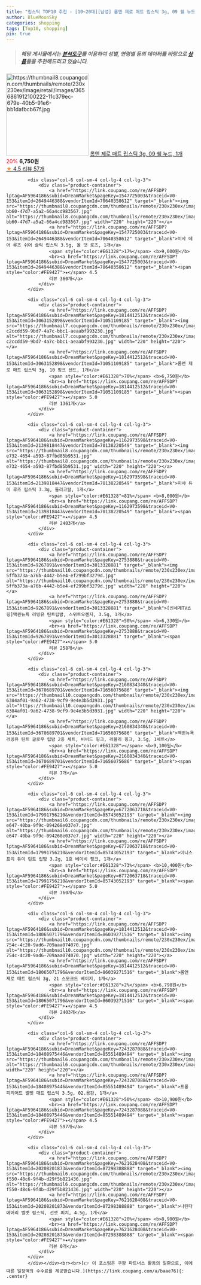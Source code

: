 ```yaml
---
title: "립스틱 TOP10 추천 - [10~20대][남성] 롬앤 제로 매트 립스틱 3g, 09 쉘 누드, 1개"
author: BlueMoonSky
categories: shopping
tags: [Top10, shopping]
pin: true
---
```


> ##### 해당 게시물에서는 [**분석도구**](https://itemscout.io/)를 이용하여 **성별**, **연령별** 등의 데이터를 바탕으로 [**상품**](https://link.coupang.com/a/baae76)들을 추천해드리고 있습니다.
<div class="container"><div class="row">
            <div class="col-6 col-sm-4 col-lg-4 col-lg-3">
                <div class="product-container">
                    <a href="https://link.coupang.com/re/AFFSDP?lptag=AF5964186&subid=DreamMarket&pageKey=1814412512&traceid=V0-153&itemId=3063152900&vendorItemId=71051109229" target="_blank"><img src="https://thumbnail8.coupangcdn.com/thumbnails/remote/230x230ex/image/retail/images/3656861912100222-11c379ec-679e-40b5-91e6-bb1dafbcb67f.jpg" alt="https://thumbnail8.coupangcdn.com/thumbnails/remote/230x230ex/image/retail/images/3656861912100222-11c379ec-679e-40b5-91e6-bb1dafbcb67f.jpg" width="220" height="220"></a>
                    <a href="https://link.coupang.com/re/AFFSDP?lptag=AF5964186&subid=DreamMarket&pageKey=1814412512&traceid=V0-153&itemId=3063152900&vendorItemId=71051109229" target="_blank">롬앤 제로 매트 립스틱 3g, 09 쉘 누드, 1개</a>
                    <span style="color:#E61328">20%</span> <b>6,750원</b>
                    <br><a href="https://link.coupang.com/re/AFFSDP?lptag=AF5964186&subid=DreamMarket&pageKey=1814412512&traceid=V0-153&itemId=3063152900&vendorItemId=71051109229" target="_blank"><span style="color:#FE9427">★</span> 4.5
                    리뷰 57개</a>
                </div>
            </div>
            
            <div class="col-6 col-sm-4 col-lg-4 col-lg-3">
                <div class="product-container">
                    <a href="https://link.coupang.com/re/AFFSDP?lptag=AF5964186&subid=DreamMarket&pageKey=1547725003&traceid=V0-153&itemId=2649446388&vendorItemId=70640358612" target="_blank"><img src="https://thumbnail8.coupangcdn.com/thumbnails/remote/230x230ex/image/retail/images/2020/04/28/18/8/023b7566-bb60-47d7-a5a2-66a4cd983567.jpg" alt="https://thumbnail8.coupangcdn.com/thumbnails/remote/230x230ex/image/retail/images/2020/04/28/18/8/023b7566-bb60-47d7-a5a2-66a4cd983567.jpg" width="220" height="220"></a>
                    <a href="https://link.coupang.com/re/AFFSDP?lptag=AF5964186&subid=DreamMarket&pageKey=1547725003&traceid=V0-153&itemId=2649446388&vendorItemId=70640358612" target="_blank">미샤 데어 루즈 쉬어 슬릭 립스틱 3.5g, 올 댓 로즈, 1개</a>
                    <span style="color:#E61328">17%</span> <b>9,000원</b>
                    <br><a href="https://link.coupang.com/re/AFFSDP?lptag=AF5964186&subid=DreamMarket&pageKey=1547725003&traceid=V0-153&itemId=2649446388&vendorItemId=70640358612" target="_blank"><span style="color:#FE9427">★</span> 4.5
                    리뷰 360개</a>
                </div>
            </div>
            
            <div class="col-6 col-sm-4 col-lg-4 col-lg-3">
                <div class="product-container">
                    <a href="https://link.coupang.com/re/AFFSDP?lptag=AF5964186&subid=DreamMarket&pageKey=1814412512&traceid=V0-153&itemId=3063152898&vendorItemId=71051109185" target="_blank"><img src="https://thumbnail7.coupangcdn.com/thumbnails/remote/230x230ex/image/retail/images/2362022632988257-c2ccdd59-9bd7-4a7c-bbc1-aeaabf993230.jpg" alt="https://thumbnail7.coupangcdn.com/thumbnails/remote/230x230ex/image/retail/images/2362022632988257-c2ccdd59-9bd7-4a7c-bbc1-aeaabf993230.jpg" width="220" height="220"></a>
                    <a href="https://link.coupang.com/re/AFFSDP?lptag=AF5964186&subid=DreamMarket&pageKey=1814412512&traceid=V0-153&itemId=3063152898&vendorItemId=71051109185" target="_blank">롬앤 제로 매트 립스틱 3g, 10 핑크 샌드, 1개</a>
                    <span style="color:#E61328">70%</span> <b>6,750원</b>
                    <br><a href="https://link.coupang.com/re/AFFSDP?lptag=AF5964186&subid=DreamMarket&pageKey=1814412512&traceid=V0-153&itemId=3063152898&vendorItemId=71051109185" target="_blank"><span style="color:#FE9427">★</span> 5.0
                    리뷰 1361개</a>
                </div>
            </div>
            
            <div class="col-6 col-sm-4 col-lg-4 col-lg-3">
                <div class="product-container">
                    <a href="https://link.coupang.com/re/AFFSDP?lptag=AF5964186&subid=DreamMarket&pageKey=1162973598&traceid=V0-153&itemId=2139818447&vendorItemId=70138220549" target="_blank"><img src="https://thumbnail8.coupangcdn.com/thumbnails/remote/230x230ex/image/retail/images/2020/01/08/19/0/8f71f2f1-e732-4654-a593-87fbd85b9531.jpg" alt="https://thumbnail8.coupangcdn.com/thumbnails/remote/230x230ex/image/retail/images/2020/01/08/19/0/8f71f2f1-e732-4654-a593-87fbd85b9531.jpg" width="220" height="220"></a>
                    <a href="https://link.coupang.com/re/AFFSDP?lptag=AF5964186&subid=DreamMarket&pageKey=1162973598&traceid=V0-153&itemId=2139818447&vendorItemId=70138220549" target="_blank">미샤 듀이 루즈 립스틱 3.3g, 돌리코랄, 1개</a>
                    <span style="color:#E61328">81%</span> <b>8,000원</b>
                    <br><a href="https://link.coupang.com/re/AFFSDP?lptag=AF5964186&subid=DreamMarket&pageKey=1162973598&traceid=V0-153&itemId=2139818447&vendorItemId=70138220549" target="_blank"><span style="color:#FE9427">★</span> 4.5
                    리뷰 2403개</a>
                </div>
            </div>
            
            <div class="col-6 col-sm-4 col-lg-4 col-lg-3">
                <div class="product-container">
                    <a href="https://link.coupang.com/re/AFFSDP?lptag=AF5964186&subid=DreamMarket&pageKey=2753888&traceid=V0-153&itemId=9267891&vendorItemId=3013328881" target="_blank"><img src="https://thumbnail10.coupangcdn.com/thumbnails/remote/230x230ex/image/retail/images/7469640131393119-5ffb373a-a76b-4442-b5e4-ef299bf3279d.jpg" alt="https://thumbnail10.coupangcdn.com/thumbnails/remote/230x230ex/image/retail/images/7469640131393119-5ffb373a-a76b-4442-b5e4-ef299bf3279d.jpg" width="220" height="220"></a>
                    <a href="https://link.coupang.com/re/AFFSDP?lptag=AF5964186&subid=DreamMarket&pageKey=2753888&traceid=V0-153&itemId=9267891&vendorItemId=3013328881" target="_blank">[신세계TV쇼핑]맥퀸뉴욕 러빙유 틴트립밤, 스위트오렌지, 3.5g, 1개</a>
                    <span style="color:#E61328">50%</span> <b>6,330원</b>
                    <br><a href="https://link.coupang.com/re/AFFSDP?lptag=AF5964186&subid=DreamMarket&pageKey=2753888&traceid=V0-153&itemId=9267891&vendorItemId=3013328881" target="_blank"><span style="color:#FE9427">★</span> 5.0
                    리뷰 258개</a>
                </div>
            </div>
            
            <div class="col-6 col-sm-4 col-lg-4 col-lg-3">
                <div class="product-container">
                    <a href="https://link.coupang.com/re/AFFSDP?lptag=AF5964186&subid=DreamMarket&pageKey=2160834340&traceid=V0-153&itemId=3670689701&vendorItemId=71656075686" target="_blank"><img src="https://thumbnail10.coupangcdn.com/thumbnails/remote/230x230ex/image/retail/images/8087827405718108-6384af01-9a62-4738-9cf9-9e4e3b5d3931.jpg" alt="https://thumbnail10.coupangcdn.com/thumbnails/remote/230x230ex/image/retail/images/8087827405718108-6384af01-9a62-4738-9cf9-9e4e3b5d3931.jpg" width="220" height="220"></a>
                    <a href="https://link.coupang.com/re/AFFSDP?lptag=AF5964186&subid=DreamMarket&pageKey=2160834340&traceid=V0-153&itemId=3670689701&vendorItemId=71656075686" target="_blank">맥퀸뉴욕 러빙유 틴트 글로우 립밤 2종 세트, 비비드 핑크, 러블리 핑크, 3.5g, 1세트</a>
                    <span style="color:#E61328"></span> <b>9,100원</b>
                    <br><a href="https://link.coupang.com/re/AFFSDP?lptag=AF5964186&subid=DreamMarket&pageKey=2160834340&traceid=V0-153&itemId=3670689701&vendorItemId=71656075686" target="_blank"><span style="color:#FE9427">★</span> 5.0
                    리뷰 7개</a>
                </div>
            </div>
            
            <div class="col-6 col-sm-4 col-lg-4 col-lg-3">
                <div class="product-container">
                    <a href="https://link.coupang.com/re/AFFSDP?lptag=AF5964186&subid=DreamMarket&pageKey=6772063718&traceid=V0-153&itemId=17991756210&vendorItemId=85743052193" target="_blank"><img src="https://thumbnail6.coupangcdn.com/thumbnails/remote/230x230ex/image/retail/images/2023/04/21/18/0/14514a53-e647-40ba-9f9c-094268e037e7.jpg" alt="https://thumbnail6.coupangcdn.com/thumbnails/remote/230x230ex/image/retail/images/2023/04/21/18/0/14514a53-e647-40ba-9f9c-094268e037e7.jpg" width="220" height="220"></a>
                    <a href="https://link.coupang.com/re/AFFSDP?lptag=AF5964186&subid=DreamMarket&pageKey=6772063718&traceid=V0-153&itemId=17991756210&vendorItemId=85743052193" target="_blank">이니스프리 듀이 틴트 립밤 3.2g, 1호 베이비 핑크, 1개</a>
                    <span style="color:#E61328">73%</span> <b>10,400원</b>
                    <br><a href="https://link.coupang.com/re/AFFSDP?lptag=AF5964186&subid=DreamMarket&pageKey=6772063718&traceid=V0-153&itemId=17991756210&vendorItemId=85743052193" target="_blank"><span style="color:#FE9427">★</span> 5.0
                    리뷰 760개</a>
                </div>
            </div>
            
            <div class="col-6 col-sm-4 col-lg-4 col-lg-3">
                <div class="product-container">
                    <a href="https://link.coupang.com/re/AFFSDP?lptag=AF5964186&subid=DreamMarket&pageKey=1814412512&traceid=V0-153&itemId=18065071796&vendorItemId=86039271516" target="_blank"><img src="https://thumbnail10.coupangcdn.com/thumbnails/remote/230x230ex/image/retail/images/2023/05/22/9/1/7df02804-754c-4c20-9ad6-709aaa074070.jpg" alt="https://thumbnail10.coupangcdn.com/thumbnails/remote/230x230ex/image/retail/images/2023/05/22/9/1/7df02804-754c-4c20-9ad6-709aaa074070.jpg" width="220" height="220"></a>
                    <a href="https://link.coupang.com/re/AFFSDP?lptag=AF5964186&subid=DreamMarket&pageKey=1814412512&traceid=V0-153&itemId=18065071796&vendorItemId=86039271516" target="_blank">롬앤 제로 매트 립스틱 3g, 21 스모크드 베이지, 1개</a>
                    <span style="color:#E61328">2%</span> <b>6,790원</b>
                    <br><a href="https://link.coupang.com/re/AFFSDP?lptag=AF5964186&subid=DreamMarket&pageKey=1814412512&traceid=V0-153&itemId=18065071796&vendorItemId=86039271516" target="_blank"><span style="color:#FE9427">★</span> 4.5
                    리뷰 2403개</a>
                </div>
            </div>
            
            <div class="col-6 col-sm-4 col-lg-4 col-lg-3">
                <div class="product-container">
                    <a href="https://link.coupang.com/re/AFFSDP?lptag=AF5964186&subid=DreamMarket&pageKey=7243287088&traceid=V0-153&itemId=18408975446&vendorItemId=85551489494" target="_blank"><img src="https://thumbnail6.coupangcdn.com/thumbnails/remote/230x230ex/image/vendor_inventory/d728/66b1503f5a930cfa2d0b111ab275d9cedb07bdcc0c4bd01b9ecba5e01f47.jpg" alt="https://thumbnail6.coupangcdn.com/thumbnails/remote/230x230ex/image/vendor_inventory/d728/66b1503f5a930cfa2d0b111ab275d9cedb07bdcc0c4bd01b9ecba5e01f47.jpg" width="220" height="220"></a>
                    <a href="https://link.coupang.com/re/AFFSDP?lptag=AF5964186&subid=DreamMarket&pageKey=7243287088&traceid=V0-153&itemId=18408975446&vendorItemId=85551489494" target="_blank">프롱 피리어드 벨벳 매트 립스틱 3.5g, 02.용감, 1개</a>
                    <span style="color:#E61328">50%</span> <b>10,900원</b>
                    <br><a href="https://link.coupang.com/re/AFFSDP?lptag=AF5964186&subid=DreamMarket&pageKey=7243287088&traceid=V0-153&itemId=18408975446&vendorItemId=85551489494" target="_blank"><span style="color:#FE9427">★</span> 4.5
                    리뷰 597개</a>
                </div>
            </div>
            
            <div class="col-6 col-sm-4 col-lg-4 col-lg-3">
                <div class="product-container">
                    <a href="https://link.coupang.com/re/AFFSDP?lptag=AF5964186&subid=DreamMarket&pageKey=7621628408&traceid=V0-153&itemId=20208201873&vendorItemId=87298388888" target="_blank"><img src="https://thumbnail6.coupangcdn.com/thumbnails/remote/230x230ex/image/retail/images/2023/09/26/15/4/f2725912-f550-48c6-9f4b-d29f5b821436.jpg" alt="https://thumbnail6.coupangcdn.com/thumbnails/remote/230x230ex/image/retail/images/2023/09/26/15/4/f2725912-f550-48c6-9f4b-d29f5b821436.jpg" width="220" height="220"></a>
                    <a href="https://link.coupang.com/re/AFFSDP?lptag=AF5964186&subid=DreamMarket&pageKey=7621628408&traceid=V0-153&itemId=20208201873&vendorItemId=87298388888" target="_blank">나틴다 에어리 벨벳 립스틱, 선셋 피치, 4.5g, 1개</a>
                    <span style="color:#E61328">20%</span> <b>8,900원</b>
                    <br><a href="https://link.coupang.com/re/AFFSDP?lptag=AF5964186&subid=DreamMarket&pageKey=7621628408&traceid=V0-153&itemId=20208201873&vendorItemId=87298388888" target="_blank"><span style="color:#FE9427">★</span> 
                    리뷰 0개</a>
                </div>
            </div>
            </div></div><br><br>[👉 이 포스팅은 쿠팡 파트너스 활동의 일환으로, 이에 따른 일정액의 수수료를 제공받습니다.](https://link.coupang.com/a/baae76){: .center}